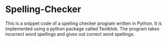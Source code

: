 # Spelling-Checker
This is a snippet code of a spelling checker program written in Python. It is implemented using a python package called Textblob. The program takes incorrect word spellings and gives out correct word spellings.
